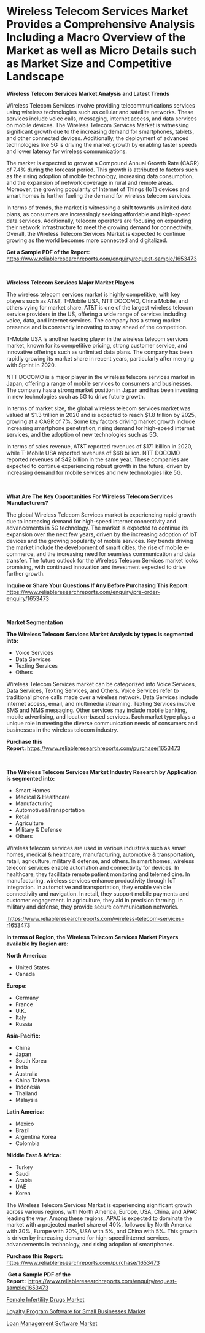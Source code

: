 <p><h1>Wireless Telecom Services Market Provides a Comprehensive Analysis Including a Macro Overview of the Market as well as Micro Details such as Market Size and Competitive Landscape</h1></p><p><strong>Wireless Telecom Services Market Analysis and Latest Trends</strong></p>
<p><p>Wireless Telecom Services involve providing telecommunications services using wireless technologies such as cellular and satellite networks. These services include voice calls, messaging, internet access, and data services on mobile devices. The Wireless Telecom Services Market is witnessing significant growth due to the increasing demand for smartphones, tablets, and other connected devices. Additionally, the deployment of advanced technologies like 5G is driving the market growth by enabling faster speeds and lower latency for wireless communications.</p><p>The market is expected to grow at a Compound Annual Growth Rate (CAGR) of 7.4% during the forecast period. This growth is attributed to factors such as the rising adoption of mobile technology, increasing data consumption, and the expansion of network coverage in rural and remote areas. Moreover, the growing popularity of Internet of Things (IoT) devices and smart homes is further fueling the demand for wireless telecom services.</p><p>In terms of trends, the market is witnessing a shift towards unlimited data plans, as consumers are increasingly seeking affordable and high-speed data services. Additionally, telecom operators are focusing on expanding their network infrastructure to meet the growing demand for connectivity. Overall, the Wireless Telecom Services Market is expected to continue growing as the world becomes more connected and digitalized.</p></p>
<p><strong>Get a Sample PDF of the Report:&nbsp;</strong> <a href="https://www.reliableresearchreports.com/enquiry/request-sample/1653473">https://www.reliableresearchreports.com/enquiry/request-sample/1653473</a></p>
<p>&nbsp;</p>
<p><strong>Wireless Telecom Services Major Market Players</strong></p>
<p><p>The wireless telecom services market is highly competitive, with key players such as AT&T, T-Mobile USA, NTT DOCOMO, China Mobile, and others vying for market share. AT&T is one of the largest wireless telecom service providers in the US, offering a wide range of services including voice, data, and internet services. The company has a strong market presence and is constantly innovating to stay ahead of the competition.</p><p>T-Mobile USA is another leading player in the wireless telecom services market, known for its competitive pricing, strong customer service, and innovative offerings such as unlimited data plans. The company has been rapidly growing its market share in recent years, particularly after merging with Sprint in 2020.</p><p>NTT DOCOMO is a major player in the wireless telecom services market in Japan, offering a range of mobile services to consumers and businesses. The company has a strong market position in Japan and has been investing in new technologies such as 5G to drive future growth.</p><p>In terms of market size, the global wireless telecom services market was valued at $1.3 trillion in 2020 and is expected to reach $1.8 trillion by 2025, growing at a CAGR of 7%. Some key factors driving market growth include increasing smartphone penetration, rising demand for high-speed internet services, and the adoption of new technologies such as 5G.</p><p>In terms of sales revenue, AT&T reported revenues of $171 billion in 2020, while T-Mobile USA reported revenues of $68 billion. NTT DOCOMO reported revenues of $42 billion in the same year. These companies are expected to continue experiencing robust growth in the future, driven by increasing demand for mobile services and new technologies like 5G.</p></p>
<p>&nbsp;</p>
<p><strong>What Are The Key Opportunities For Wireless Telecom Services Manufacturers?</strong></p>
<p><p>The global Wireless Telecom Services market is experiencing rapid growth due to increasing demand for high-speed internet connectivity and advancements in 5G technology. The market is expected to continue its expansion over the next few years, driven by the increasing adoption of IoT devices and the growing popularity of mobile services. Key trends driving the market include the development of smart cities, the rise of mobile e-commerce, and the increasing need for seamless communication and data transfer. The future outlook for the Wireless Telecom Services market looks promising, with continued innovation and investment expected to drive further growth.</p></p>
<p><strong>Inquire or Share Your Questions If Any Before Purchasing This Report:</strong> <a href="https://www.reliableresearchreports.com/enquiry/pre-order-enquiry/1653473">https://www.reliableresearchreports.com/enquiry/pre-order-enquiry/1653473</a></p>
<p>&nbsp;</p>
<p><strong>Market Segmentation</strong></p>
<p><strong>The Wireless Telecom Services Market Analysis by types is segmented into:</strong></p>
<p><ul><li>Voice Services</li><li>Data Services</li><li>Texting Services</li><li>Others</li></ul></p>
<p><p>Wireless Telecom Services market can be categorized into Voice Services, Data Services, Texting Services, and Others. Voice Services refer to traditional phone calls made over a wireless network. Data Services include internet access, email, and multimedia streaming. Texting Services involve SMS and MMS messaging. Other services may include mobile banking, mobile advertising, and location-based services. Each market type plays a unique role in meeting the diverse communication needs of consumers and businesses in the wireless telecom industry.</p></p>
<p><strong>Purchase this Report:&nbsp;</strong><a href="https://www.reliableresearchreports.com/purchase/1653473">https://www.reliableresearchreports.com/purchase/1653473</a></p>
<p>&nbsp;</p>
<p><strong>The Wireless Telecom Services Market Industry Research by Application is segmented into:</strong></p>
<p><ul><li>Smart Homes</li><li>Medical & Healthcare</li><li>Manufacturing</li><li>Automotive&Transportation</li><li>Retail</li><li>Agriculture</li><li>Military & Defense</li><li>Others</li></ul></p>
<p><p>Wireless telecom services are used in various industries such as smart homes, medical & healthcare, manufacturing, automotive & transportation, retail, agriculture, military & defense, and others. In smart homes, wireless telecom services enable automation and connectivity for devices. In healthcare, they facilitate remote patient monitoring and telemedicine. In manufacturing, wireless services enhance productivity through IoT integration. In automotive and transportation, they enable vehicle connectivity and navigation. In retail, they support mobile payments and customer engagement. In agriculture, they aid in precision farming. In military and defense, they provide secure communication networks.</p></p>
<p><a href="https://www.reliableresearchreports.com/wireless-telecom-services-r1653473">&nbsp;https://www.reliableresearchreports.com/wireless-telecom-services-r1653473</a></p>
<p><strong>In terms of Region, the Wireless Telecom Services Market Players available by Region are:</strong></p>
<p>
    <p> <strong> North America: </strong>
        <ul>
            <li>United States</li>
            <li>Canada</li>
        </ul>
        </p> 
    <p> <strong> Europe: </strong>
        <ul>
            <li>Germany</li>
            <li>France</li>
            <li>U.K.</li>
            <li>Italy</li>
            <li>Russia</li>
        </ul>
        </p> 
    <p> <strong> Asia-Pacific: </strong>
        <ul>
            <li>China</li>
            <li>Japan</li>
            <li>South Korea</li>
            <li>India</li>
            <li>Australia</li>
            <li>China Taiwan</li>
            <li>Indonesia</li>
            <li>Thailand</li>
            <li>Malaysia</li>
        </ul>
        </p> 
    <p> <strong> Latin America: </strong>
        <ul>
            <li>Mexico</li>
            <li>Brazil</li>
            <li>Argentina Korea</li>
            <li>Colombia</li>
        </ul>
        </p> 
    <p> <strong> Middle East & Africa: </strong>
        <ul>
            <li>Turkey</li>
            <li>Saudi</li>
            <li>Arabia</li>
            <li>UAE</li>
            <li>Korea</li>
        </ul>
    </p>
    </p>
<p><p>The Wireless Telecom Services Market is experiencing significant growth across various regions, with North America, Europe, USA, China, and APAC leading the way. Among these regions, APAC is expected to dominate the market with a projected market share of 40%, followed by North America with 30%, Europe with 20%, USA with 5%, and China with 5%. This growth is driven by increasing demand for high-speed internet services, advancements in technology, and rising adoption of smartphones.</p></p>
<p><strong>Purchase this Report: </strong><a href="https://www.reliableresearchreports.com/purchase/1653473">https://www.reliableresearchreports.com/purchase/1653473</a></p>
<p>&nbsp;<strong>Get a Sample PDF of the Report:&nbsp;&nbsp;</strong><a href="https://www.reliableresearchreports.com/enquiry/request-sample/1653473">https://www.reliableresearchreports.com/enquiry/request-sample/1653473</a></p>
<p><strong></strong></p>
<p><p><a href="https://www.linkedin.com/pulse/female-infertility-drugs-market-report-reveals-latest-trends-growth-phkxe">Female Infertility Drugs Market</a></p><p><a href="https://www.linkedin.com/pulse/loyalty-program-software-small-businesses-market-research-report-mdmee">Loyalty Program Software for Small Businesses Market</a></p><p><a href="https://www.linkedin.com/pulse/loan-management-software-market-insights-cagr-trends-growth-strategies-cs30e">Loan Management Software Market</a></p></p>